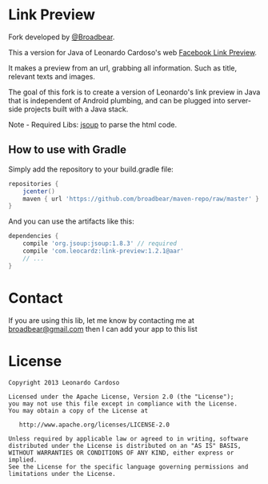 Link Preview
============

Fork developed by <a href='https://github.com/broadbear' target='_blank'>@Broadbear</a>. 

This a version for Java of Leonardo Cardoso's web [Facebook Link Preview](http://lab.leocardz.com/facebook-link-preview-php--jquery/ "Facebook Link Preview").

It makes a preview from an url, grabbing all information. Such as title, relevant texts and images.

The goal of this fork is to create a version of Leonardo's link preview in Java that is independent of Android plumbing, and can be plugged into server-side projects built with a Java stack.

Note - Required Libs: [jsoup](http://jsoup.org/ "jsoup") to parse the html code.

## How to use with Gradle

Simply add the repository to your build.gradle file:
```groovy
repositories {
	jcenter()
	maven { url 'https://github.com/broadbear/maven-repo/raw/master' }
}
```

And you can use the artifacts like this:
```groovy
dependencies {
    compile 'org.jsoup:jsoup:1.8.3' // required
	compile 'com.leocardz:link-preview:1.2.1@aar'
	// ...
}
```

Contact
=================================
If you are using this lib, let me know by contacting me at broadbear@gmail.com then I can add your app to this list


License
=================================

    Copyright 2013 Leonardo Cardoso

    Licensed under the Apache License, Version 2.0 (the "License");
    you may not use this file except in compliance with the License.
    You may obtain a copy of the License at

       http://www.apache.org/licenses/LICENSE-2.0

    Unless required by applicable law or agreed to in writing, software
    distributed under the License is distributed on an "AS IS" BASIS,
    WITHOUT WARRANTIES OR CONDITIONS OF ANY KIND, either express or implied.
    See the License for the specific language governing permissions and
    limitations under the License.
